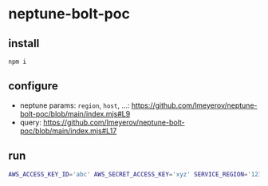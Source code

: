 # neptune-bolt-poc

## install

`npm i`

## configure

* neptune params: `region`, `host`, ...: https://github.com/lmeyerov/neptune-bolt-poc/blob/main/index.mjs#L9
* query: https://github.com/lmeyerov/neptune-bolt-poc/blob/main/index.mjs#L17

## run

```bash
AWS_ACCESS_KEY_ID='abc' AWS_SECRET_ACCESS_KEY='xyz' SERVICE_REGION='123' node index.mjs
```

